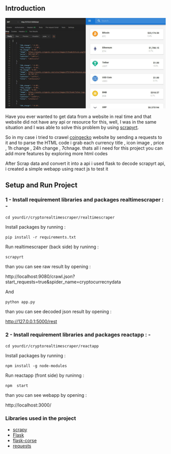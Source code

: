## Introduction

![alt Text](src/back_and_front.jpg)


Have you ever wanted to get data from a website in real time and that website did not have any api or resource for this, well, I was in the same situation and I was able to solve this problem by using [scrapyrt](https://scrapyrt.readthedocs.io/en/stable/).

So in my case i tried to crawel [coingecko](https://www.coingecko.com/) website by sending a requests to it and to parse the HTML code i grab each currency title , icon image , price , 1h change , 24h change , 7chnage. thats all i need for this project you can add more features by exploring more html codes

After Scrap data and convert it into a api i used flask to decode scrapyrt api, i created a simple webapp using react js to test it

## Setup and Run Project

### 1 - Install requirement libraries and packages realtimescraper  : -

`cd yourdir/cryptorealtimescraper/realtimescraper`

Install packages by running :

`pip install -r requirements.txt`

Run realtimescraper (back side) by runinng :

`scrapyrt`

than you can see raw result by opening :

http://localhost:9080/crawl.json?start_requests=true&spider_name=cryptocurrecnydata

And

`python app.py`

than you can see decoded json result by opening :

http://127.0.0.1:5000/rest

### 2 - Install requirement libraries and packages reactapp   : -

`cd yourdir/cryptorealtimescraper/reactapp`

Install packages by running :

`npm install -g node-modules`

Run reactapp (front side) by runinng :

`npm  start`

than you can see webapp by opening :

http://localhost:3000/

### Libraries used in the project

- [scrapy](https://scrapy.org/)
- [Flask](https://flask.palletsprojects.com/en/2.1.x/installation/)
- [flask-corse](https://flask-cors.readthedocs.io/en/latest/)
- [requests](https://pypi.org/project/requests/)




